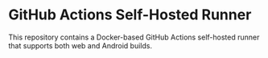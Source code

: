 # GitHub Actions Self-Hosted Runner

This repository contains a Docker-based GitHub Actions self-hosted runner that supports both web and Android builds.
